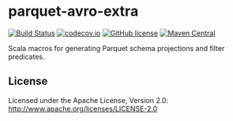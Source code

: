 parquet-avro-extra
======

[![Build Status](https://travis-ci.org/nevillelyh/parquet-avro-extra.svg?branch=master)](https://travis-ci.org/nevillelyh/parquet-avro-extra)
[![codecov.io](https://codecov.io/github/nevillelyh/parquet-avro-extra/coverage.svg?branch=master)](https://codecov.io/github/nevillelyh/parquet-avro-extra?branch=master)
[![GitHub license](https://img.shields.io/github/license/nevillelyh/parquet-avro-extra.svg)](./LICENSE)
[![Maven Central](https://img.shields.io/maven-central/v/me.lyh/parquet-avro-extra_2.12.svg)](https://maven-badges.herokuapp.com/maven-central/me.lyh/parquet-avro-extra_2.12)

Scala macros for generating Parquet schema projections and filter predicates.

## License

Licensed under the Apache License, Version 2.0: http://www.apache.org/licenses/LICENSE-2.0
